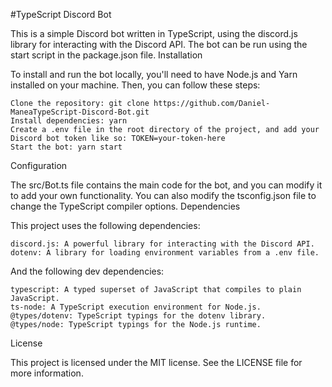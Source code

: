 #TypeScript Discord Bot

This is a simple Discord bot written in TypeScript, using the discord.js library for interacting with the Discord API. The bot can be run using the start script in the package.json file.
Installation

To install and run the bot locally, you'll need to have Node.js and Yarn installed on your machine. Then, you can follow these steps:

    Clone the repository: git clone https://github.com/Daniel-ManeaTypeScript-Discord-Bot.git
    Install dependencies: yarn
    Create a .env file in the root directory of the project, and add your Discord bot token like so: TOKEN=your-token-here
    Start the bot: yarn start

Configuration

The src/Bot.ts file contains the main code for the bot, and you can modify it to add your own functionality. You can also modify the tsconfig.json file to change the TypeScript compiler options.
Dependencies

This project uses the following dependencies:

    discord.js: A powerful library for interacting with the Discord API.
    dotenv: A library for loading environment variables from a .env file.

And the following dev dependencies:

    typescript: A typed superset of JavaScript that compiles to plain JavaScript.
    ts-node: A TypeScript execution environment for Node.js.
    @types/dotenv: TypeScript typings for the dotenv library.
    @types/node: TypeScript typings for the Node.js runtime.

License

This project is licensed under the MIT license. See the LICENSE file for more information.
